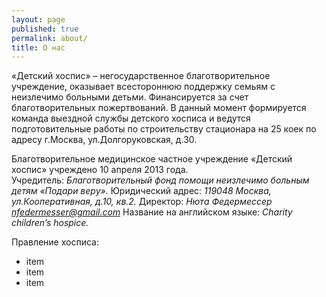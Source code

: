 ```yaml
---
layout: page
published: true
permalink: about/
title: О нас
---
```


«Детский хоспис» – негосударственное благотворительное учреждение, оказывает всестороннюю поддержку семьям с неизлечимо больными детьми. Финансируется за счет благотворительных пожертвований. В данный момент формируется команда выездной службы детского хосписа и ведутся подготовительные работы по строительству стационара на 25 коек по адресу г.Москва, ул.Долгоруковская, д.30.
  
Благотворительное медицинское частное учреждение «Детский хоспис» учреждено 10 апреля 2013 года.  
Учредитель: _Благотворительный фонд помощи неизлечимо больным детям «Подари веру»._
Юридический адрес: _119048 Москва, ул.Кооперативная, д.10, кв.2._
Директор: _Нюта Федермессер [nfedermesser@gmail.com](mailto:nfedermesser@gmail.com)_
Название на английском языке: _Charity children’s hospice._
  
Правление хосписа:
- item
- item
- item


